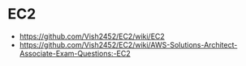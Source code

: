 # EC2

- https://github.com/Vish2452/EC2/wiki/EC2
- https://github.com/Vish2452/EC2/wiki/AWS-Solutions-Architect-Associate-Exam-Questions:-EC2
